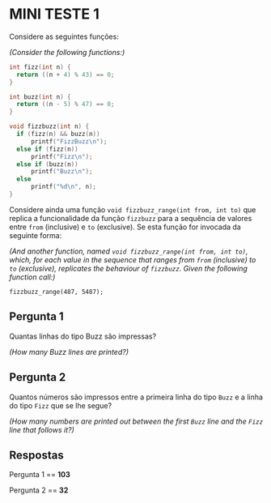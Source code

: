 # MINI TESTE 1

Considere as seguintes funções:

*(Consider the following functions:)*

```C
int fizz(int n) {
  return ((n + 4) % 43) == 0;
}

int buzz(int n) {
  return ((n - 5) % 47) == 0;
}

void fizzbuzz(int n) {
  if (fizz(n) && buzz(n))
      printf("FizzBuzz\n");
  else if (fizz(n))
      printf("Fizz\n");
  else if (buzz(n))
      printf("Buzz\n");
  else
      printf("%d\n", n);
}
```

Considere ainda uma função `void fizzbuzz_range(int from, int to)` que replica a funcionalidade da função `fizzbuzz` para a sequência de valores entre `from` (inclusive) e `to` (exclusive). Se esta função for invocada da seguinte forma:

*(And another function, named `void fizzbuzz_range(int from, int to)`, which, for each value in the sequence that ranges from `from` (inclusive) to `to` (exclusive), replicates the behaviour of `fizzbuzz`. Given the following function call:)*

`fizzbuzz_range(487, 5487);`

## Pergunta 1

Quantas linhas do tipo Buzz são impressas?

*(How many Buzz lines are printed?)*

## Pergunta 2

Quantos números são impressos entre a primeira linha do tipo `Buzz` e a linha do tipo `Fizz` que se lhe segue?

*(How many numbers are printed out between the first `Buzz` line and the `Fizz` line that follows it?)*

## Respostas

Pergunta 1 == **103**

Pergunta 2 == **32**
